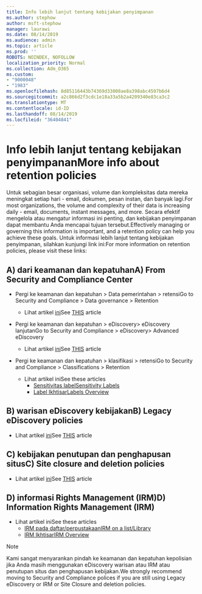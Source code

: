 ```yaml
---
title: Info lebih lanjut tentang kebijakan penyimpanan
ms.author: stephow
author: msft-stephow
manager: laurawi
ms.date: 08/14/2019
ms.audience: admin
ms.topic: article
ms.prod: ''
ROBOTS: NOINDEX, NOFOLLOW
localization_priority: Normal
ms.collection: Adm_O365
ms.custom:
- "9000048"
- "1983"
ms.openlocfilehash: 8d85116443b74369d33008ae8a398abc4597b6d4
ms.sourcegitcommit: a2c866d2f3cdc1e18a33a5b2a4209340e83ca3c2
ms.translationtype: MT
ms.contentlocale: id-ID
ms.lasthandoff: 08/14/2019
ms.locfileid: "36404841"
---
```

# <a name="more-info-about-retention-policies"></a><span data-ttu-id="b563b-102">Info lebih lanjut tentang kebijakan penyimpanan</span><span class="sxs-lookup"><span data-stu-id="b563b-102">More info about retention policies</span></span>

<span data-ttu-id="b563b-103">Untuk sebagian besar organisasi, volume dan kompleksitas data mereka meningkat setiap hari - email, dokumen, pesan instan, dan banyak lagi.</span><span class="sxs-lookup"><span data-stu-id="b563b-103">For most organizations, the volume and complexity of their data is increasing daily - email, documents, instant messages, and more.</span></span> <span data-ttu-id="b563b-104">Secara efektif mengelola atau mengatur informasi ini penting, dan kebijakan penyimpanan dapat membantu Anda mencapai tujuan tersebut.</span><span class="sxs-lookup"><span data-stu-id="b563b-104">Effectively managing or governing this information is important, and a retention policy can help you achieve these goals.</span></span> <span data-ttu-id="b563b-105">Untuk informasi lebih lanjut tentang kebijakan penyimpanan, silahkan kunjungi link ini:</span><span class="sxs-lookup"><span data-stu-id="b563b-105">For more information on retention policies, please visit these links:</span></span>

## <a name="a-from-security-and-compliance-center"></a><span data-ttu-id="b563b-106">A) dari keamanan dan kepatuhan</span><span class="sxs-lookup"><span data-stu-id="b563b-106">A) From Security and Compliance Center</span></span>

- <span data-ttu-id="b563b-107">Pergi ke keamanan dan kepatuhan > Data pemerintahan > retensi</span><span class="sxs-lookup"><span data-stu-id="b563b-107">Go to Security and Compliance > Data governance > Retention</span></span>
  - <span data-ttu-id="b563b-108">Lihat artikel [ini](https://docs.microsoft.com/en-us/office365/securitycompliance/retention-policies)</span><span class="sxs-lookup"><span data-stu-id="b563b-108">See [THIS](https://docs.microsoft.com/en-us/office365/securitycompliance/retention-policies) article</span></span>

- <span data-ttu-id="b563b-109">Pergi ke keamanan dan kepatuhan > eDiscovery> eDiscovery lanjutan</span><span class="sxs-lookup"><span data-stu-id="b563b-109">Go to Security and Compliance > eDiscovery> Advanced eDiscovery</span></span> 
  - <span data-ttu-id="b563b-110">Lihat artikel [ini](https://docs.microsoft.com/en-us/office365/securitycompliance/ediscovery-cases)</span><span class="sxs-lookup"><span data-stu-id="b563b-110">See [THIS](https://docs.microsoft.com/en-us/office365/securitycompliance/ediscovery-cases) article</span></span>

- <span data-ttu-id="b563b-111">Pergi ke keamanan dan kepatuhan > klasifikasi > retensi</span><span class="sxs-lookup"><span data-stu-id="b563b-111">Go to Security and Compliance > Classifications > Retention</span></span>
  - <span data-ttu-id="b563b-112">Lihat artikel ini</span><span class="sxs-lookup"><span data-stu-id="b563b-112">See these articles</span></span>
    - [<span data-ttu-id="b563b-113">Sensitivitas label</span><span class="sxs-lookup"><span data-stu-id="b563b-113">Sensitivity Labels</span></span>](https://docs.microsoft.com/en-us/office365/securitycompliance/sensitivity-labels)
    - [<span data-ttu-id="b563b-114">Label Ikhtisar</span><span class="sxs-lookup"><span data-stu-id="b563b-114">Labels Overview</span></span>](https://docs.microsoft.com/en-us/office365/securitycompliance/labels)

## <a name="b-legacy-ediscovery-policies"></a><span data-ttu-id="b563b-115">B) warisan eDiscovery kebijakan</span><span class="sxs-lookup"><span data-stu-id="b563b-115">B) Legacy eDiscovery policies</span></span>

- <span data-ttu-id="b563b-116">Lihat artikel [ini](https://support.office.com/en-us/article/Set-up-an-eDiscovery-Center-in-SharePoint-Online-A18F8975-AA7F-43B4-A7D6-001D14744D8E)</span><span class="sxs-lookup"><span data-stu-id="b563b-116">See [THIS](https://support.office.com/en-us/article/Set-up-an-eDiscovery-Center-in-SharePoint-Online-A18F8975-AA7F-43B4-A7D6-001D14744D8E) article</span></span>

## <a name="c-site-closure-and-deletion-policies"></a><span data-ttu-id="b563b-117">C) kebijakan penutupan dan penghapusan situs</span><span class="sxs-lookup"><span data-stu-id="b563b-117">C) Site closure and deletion policies</span></span>

- <span data-ttu-id="b563b-118">Lihat artikel [ini](https://support.office.com/en-us/article/Use-policies-for-site-closure-and-deletion-A8280D82-27FD-48C5-9ADF-8A5431208BA5)</span><span class="sxs-lookup"><span data-stu-id="b563b-118">See [THIS](https://support.office.com/en-us/article/Use-policies-for-site-closure-and-deletion-A8280D82-27FD-48C5-9ADF-8A5431208BA5) article</span></span>  

## <a name="d-information-rights-management-irm"></a><span data-ttu-id="b563b-119">D) informasi Rights Management (IRM)</span><span class="sxs-lookup"><span data-stu-id="b563b-119">D) Information Rights Management (IRM)</span></span>

- <span data-ttu-id="b563b-120">Lihat artikel ini</span><span class="sxs-lookup"><span data-stu-id="b563b-120">See these articles</span></span>
  - [<span data-ttu-id="b563b-121">IRM pada daftar/perpustakaan</span><span class="sxs-lookup"><span data-stu-id="b563b-121">IRM on a list/Library</span></span>](https://support.office.com/en-us/article/apply-information-rights-management-to-a-list-or-library-3bdb5c4e-94fc-4741-b02f-4e7cc3c54aa1)
  - [<span data-ttu-id="b563b-122">IRM Ikhtisar</span><span class="sxs-lookup"><span data-stu-id="b563b-122">IRM Overview</span></span>](https://support.office.com/en-us/article/create-and-apply-information-management-policies-eb501fe9-2ef6-4150-945a-65a6451ee9e9)

> [!Note]
> <span data-ttu-id="b563b-123">Kami sangat menyarankan pindah ke keamanan dan kepatuhan kepolisian jika Anda masih menggunakan eDiscovery warisan atau IRM atau penutupan situs dan penghapusan kebijakan.</span><span class="sxs-lookup"><span data-stu-id="b563b-123">We strongly recommend moving to Security and Compliance polices if you are still using Legacy eDiscovery or IRM or Site Closure and deletion policies.</span></span>
